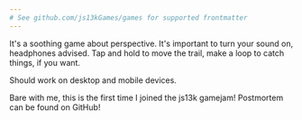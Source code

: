 ```yaml
---
# See github.com/js13kGames/games for supported frontmatter
---
```

It's a soothing game about perspective. It's important to turn your sound on, headphones advised. Tap and hold to move the trail, make a loop to catch things, if you want.

Should work on desktop and mobile devices. 

Bare with me, this is the first time I joined the js13k gamejam!
Postmortem can be found on GitHub!